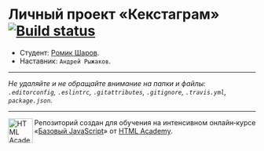 ﻿# Личный проект «Кекстаграм» [![Build status][travis-image]][travis-url]

* Студент: [Ромик Шаров](https://up.htmlacademy.ru/javascript/11/user/195544).
* Наставник: `Андрей Рыжаков`.

---

_Не удаляйте и не обращайте внимание на папки и файлы:_<br>
_`.editorconfig`, `.eslintrc`, `.gitattributes`, `.gitignore`, `.travis.yml`, `package.json`._

---

<a href="https://htmlacademy.ru/intensive/javascript"><img align="left" width="50" height="50" title="HTML Academy" src="https://up.htmlacademy.ru/static/img/intensive/javascript/logo-for-github.svg"></a>

Репозиторий создан для обучения на интенсивном онлайн‑курсе «[Базовый JavaScript](https://htmlacademy.ru/intensive/javascript)» от [HTML Academy](https://htmlacademy.ru).

[travis-image]: https://travis-ci.org/htmlacademy-javascript/195544-kekstagram.svg?branch=master
[travis-url]: https://travis-ci.org/htmlacademy-javascript/195544-kekstagram
